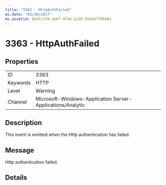 ```yaml
---
title: "3363 - HttpAuthFailed"
ms.date: "03/30/2017"
ms.assetid: 8ddfc1f0-ab6f-4fd4-a138-05ded7f6680a
---
```

# 3363 - HttpAuthFailed
## Properties  
  
|||  
|-|-|  
|ID|3363|  
|Keywords|HTTP|  
|Level|Warning|  
|Channel|Microsoft-Windows-Application Server-Applications/Analytic|  
  
## Description  
 This event is emitted when the Http authentication has failed.  
  
## Message  
 Http authentication failed.  
  
## Details

